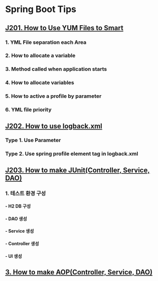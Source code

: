 # Spring Boot Tips 

## [J201. How to Use YUM Files to Smart]()
### 1. YML File separation each Area
### 2. How to allocate a variable
### 3. Method called when application starts
### 4. How to allocate variables
### 5. How to active a profile by parameter
### 6. YML file priority


## [J202. How to use logback.xml]()
### Type 1. Use Parameter 
### Type 2. Use spring profile element tag in logback.xml


## [J203. How to make JUnit(Controller, Service, DAO)]()  
### 1. 테스트 환경 구성
#### - H2 DB 구성 
#### - DAO 생성
#### - Service 생성
#### - Controller 생성
#### - UI 생성


## [3. How to make AOP(Controller, Service, DAO)]()  


